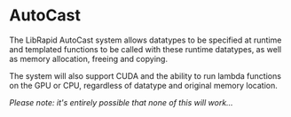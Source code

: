 # AutoCast

The LibRapid AutoCast system allows datatypes to be specified at runtime and templated functions to be called with these runtime datatypes, as well as memory allocation, freeing and copying.

The system will also support CUDA and the ability to run lambda functions on the GPU or CPU, regardless of datatype and original memory location.

*Please note: it's entirely possible that none of this will work...*
